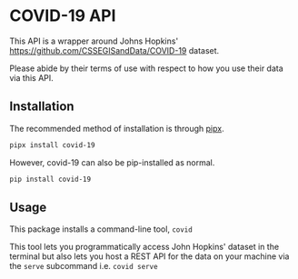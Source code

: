 # COVID-19 API

This API is a wrapper around Johns Hopkins' https://github.com/CSSEGISandData/COVID-19 dataset.

Please abide by their terms of use with respect to how you use their data via this API.

## Installation

The recommended method of installation is through [pipx].
```bash
pipx install covid-19
```
However, covid-19 can also be pip-installed as normal.
```bash
pip install covid-19
```

## Usage

This package installs a command-line tool, `covid`

This tool lets you programmatically access John Hopkins' dataset in the terminal
but also lets you host a REST API for the data on your machine via the `serve` subcommand
i.e. `covid serve`

[pipx]: https://github.com/pipxproject/pipx
